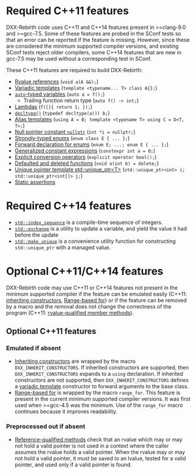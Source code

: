 # Required C++11 features
DXX-Rebirth code uses C++11 and C++14 features present in >=clang-9.0 and >=gcc-7.5.  Some of these features are probed in the SConf tests so that an error can be reported if the feature is missing.  However, since these are considered the minimum supported compiler versions, and existing SConf tests reject older compilers, some C++14 features that are new in gcc-7.5 may be used without a corresponding test in SConf.

These C++11 features are required to build DXX-Rebirth:

* [Rvalue references][cppr:cpp/language/reference]
(`void a(A &&);`)
* [Variadic templates][cppr:cpp/language/parameter_pack]
(`template <typename... T> class A{};`)
* [`auto`-typed variables][cppr:cpp/language/auto]
(`auto a = f();`)
    * Trailing function return type (`auto f() -> int;`)
* [Lambdas][cppr:cpp/language/lambda]
(`f([]{ return 1; });`)
* [`decltype()`][cppr:cpp/language/decltype]
(`typedef decltype(a()) b;`)
* [Alias templates][cppr:cpp/language/type_alias]
(`using A = B;
template <typename T> using C = D<T, T>;`)
* [Null pointer constant `nullptr`][cppr:cpp/language/nullptr]
(`int *i = nullptr;`)
* [Strongly-typed enums][scppr:enum class]
(`enum class E { ... };`)
* [Forward declaration for enums][scppr:enum fwd]
(`enum E;
...;
enum E { ... };`)
* [Generalized constant expressions][cppr:cpp/language/constexpr]
(`constexpr int a = 0;`)
* [Explicit conversion operators][cppr:cpp/language/cast_operator]
(`explicit operator bool();`)
* [Defaulted and deleted functions][cppr:cpp/language/function#Function_definition]
(`void a(int b) = delete;`)
* [Unique pointer template std::unique\_ptr<T\>][cppr:cpp/memory/unique_ptr]
(`std::unique_ptr<int> i;
std::unique_ptr<int[]> j;`)
* [Static assertions][cppr:cpp/language/static_assert]

# Required C++14 features
* [`std::index_sequence`][cppr:cpp/utility/integer_sequence] is a compile-time sequence of integers.
* [`std::exchange`][cppr:cpp/utility/exchange] is a utility to update a variable, and yield the value it had before the update
* [`std::make_unique`][cppr:cpp/memory/unique_ptr/make_unique] is a convenience utility function for constructing `std::unique_ptr` with a managed value.

# Optional C++11/C++14 features
DXX-Rebirth code may use C++11 or C++14 features not present in the minimum supported compiler if the feature can be emulated easily (C++11: [inheriting constructors][cppr:cpp/language/using_declaration], [Range-based for][cppr:cpp/language/range-for]) or if the feature can be removed by a macro and the removal does not change the correctness of the program (C++11: [rvalue-qualified member methods][scppr:rvalue method]).

## Optional C++11 features
### Emulated if absent

* [Inheriting constructors][cppr:cpp/language/using_declaration] are wrapped by the macro `DXX_INHERIT_CONSTRUCTORS`.
If inherited constructors are supported, then `DXX_INHERIT_CONSTRUCTORS` expands to a `using` declaration.
If inherited constructors are not supported, then `DXX_INHERIT_CONSTRUCTORS` defines a [variadic template][cppr:cpp/language/parameter_pack] constructor to forward arguments to the base class.
* [Range-based for][cppr:cpp/language/range-for] is wrapped by the macro `range_for`.
This feature is present in the current minimum supported compiler versions.
It was first used when >=gcc-4.5 was the minimum.
Use of the `range_for` macro continues because it improves readability.

### Preprocessed out if absent

* [Reference-qualified methods][scppr:rvalue method] check that an rvalue which may or may not hold a valid pointer is not used in a context where the caller assumes the rvalue holds a valid pointer.
When the rvalue may or may not hold a valid pointer, it must be saved to an lvalue, tested for a valid pointer, and used only if a valid pointer is found.

[cppr:cpp/language/reference]: https://en.cppreference.com/w/cpp/language/reference
[cppr:cpp/language/parameter_pack]: https://en.cppreference.com/w/cpp/language/parameter_pack
[cppr:cpp/language/auto]: https://en.cppreference.com/w/cpp/language/auto
[cppr:cpp/language/lambda]: https://en.cppreference.com/w/cpp/language/lambda
[cppr:cpp/language/decltype]: https://en.cppreference.com/w/cpp/language/decltype
[cppr:cpp/language/type_alias]: https://en.cppreference.com/w/cpp/language/type_alias
[cppr:cpp/language/nullptr]: https://en.cppreference.com/w/cpp/language/nullptr
[scppr:enum class]: https://en.cppreference.com/w/cpp/language/enum#Scoped_enumerations.28since_C.2B.2B11.29
[scppr:enum fwd]: https://en.cppreference.com/w/cpp/language/enum#Unscoped_enumeration
[cppr:cpp/language/constexpr]: https://en.cppreference.com/w/cpp/language/constexpr
[cppr:cpp/language/cast_operator]: https://en.cppreference.com/w/cpp/language/cast_operator
[cppr:cpp/language/function#Function_definition]: https://en.cppreference.com/w/cpp/language/function#Function_definition
[cppr:cpp/memory/unique_ptr]: https://en.cppreference.com/w/cpp/memory/unique_ptr
[cppr:cpp/utility/exchange]: https://en.cppreference.com/w/cpp/utility/exchange
[cppr:cpp/utility/integer_sequence]: https://en.cppreference.com/w/cpp/utility/integer_sequence
[cppr:cpp/memory/unique_ptr/make_unique]: https://en.cppreference.com/w/cpp/memory/unique_ptr/make_unique
[scppr:rvalue method]: https://en.cppreference.com/w/cpp/language/member_functions#const-.2C_volatile-.2C_and_ref-qualified_member_functions
[cppr:cpp/language/using_declaration]: https://en.cppreference.com/w/cpp/language/using_declaration
[cppr:cpp/language/range-for]: https://en.cppreference.com/w/cpp/language/range-for
[cppr:cpp/language/static_assert]: https://en.cppreference.com/w/cpp/language/static_assert
